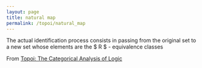```yaml
---
layout: page
title: natural map
permalink: /topoi/natural_map
---
```

The actual identification process consists in passing from the original set to a new set whose elements are the $ R $ - equivalence classes


From [Topoi: The Categorical Analysis of Logic](https://mathgloss.github.io/MathGloss/topoi.html)